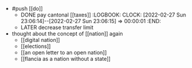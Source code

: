 - #push [[do]]
	- DONE pay cantonal [[taxes]]
	  :LOGBOOK:
	  CLOCK: [2022-02-27 Sun 23:06:14]--[2022-02-27 Sun 23:06:15] =>  00:00:01
	  :END:
	- LATER decrease transfer limit
- thought about the concept of [[nation]] again
	- [[digital nation]]
	- [[elections]]
	- [[an open letter to an open nation]]
	- [[flancia as a nation without a state]]